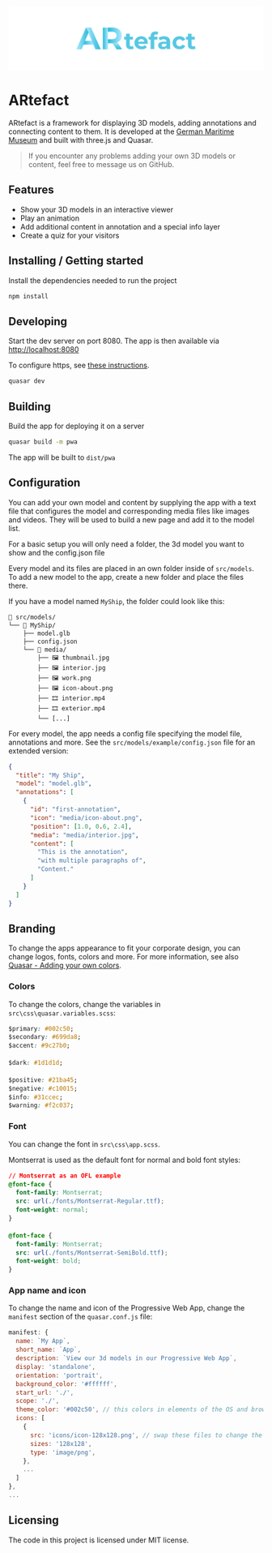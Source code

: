 ![Logo of the project](header.png)

# ARtefact

ARtefact is a framework for displaying 3D models, adding annotations and connecting content to them. It is developed at the [German Maritime Museum](https://dsm.museum) and built with three.js and Quasar.

> If you encounter any problems adding your own 3D models or content, feel free to message us on GitHub.

## Features

- Show your 3D models in an interactive viewer
- Play an animation
- Add additional content in annotation and a special info layer
- Create a quiz for your visitors

## Installing / Getting started

Install the dependencies needed to run the project

```bash
npm install
```

## Developing

Start the dev server on port 8080.
The app is then available via [http://localhost:8080](http://localhost:8080)

To configure https, see [these instructions](https://quasar.dev/quasar-cli-vite/developing-pwa/handling-service-worker#ssl-certificate).

```bash
quasar dev
```

## Building

Build the app for deploying it on a server

```bash
quasar build -m pwa
```

The app will be built to `dist/pwa`

## Configuration

You can add your own model and content by supplying the app with a text file that configures the model and corresponding media files like images and videos. They will be used to build a new page and add it to the model list.

For a basic setup you will only need a folder, the 3d model you want to show and the config.json file

Every model and its files are placed in an own folder inside of `src/models`. To add a new model to the app, create a new folder and place the files there.

If you have a model named `MyShip`, the folder could look like this:

```
📂 src/models/
└── 📂 MyShip/
    ├── model.glb
    ├── config.json
    └── 📂 media/
        ├── 🖼️ thumbnail.jpg
        ├── 🖼️ interior.jpg
        ├── 🖼️ work.png
        ├── 🖼️ icon-about.png
        ├── 🎞️ interior.mp4
        ├── 🎞️ exterior.mp4
        └── [...]
```

For every model, the app needs a config file specifying the model file, annotations and more. See the `src/models/example/config.json` file for an extended version:

```json
{
  "title": "My Ship",
  "model": "model.glb",
  "annotations": [
    {
      "id": "first-annotation",
      "icon": "media/icon-about.png",
      "position": [1.0, 0.6, 2.4],
      "media": "media/interior.jpg",
      "content": [
        "This is the annotation",
        "with multiple paragraphs of",
        "Content."
      ]
    }
  ]
}
```

## Branding

To change the apps appearance to fit your corporate design, you can change logos, fonts, colors and more. For more information, see also [Quasar - Adding your own colors](https://quasar.dev/style/color-palette#adding-your-own-colors).

### Colors

To change the colors, change the variables in `src\css\quasar.variables.scss`:

```css
$primary: #002c50;
$secondary: #699da8;
$accent: #9c27b0;

$dark: #1d1d1d;

$positive: #21ba45;
$negative: #c10015;
$info: #31ccec;
$warning: #f2c037;
```

### Font

You can change the font in `src\css\app.scss`.

Montserrat is used as the default font for normal and bold font styles:

```css
// Montserrat as an OFL example
@font-face {
  font-family: Montserrat;
  src: url(./fonts/Montserrat-Regular.ttf);
  font-weight: normal;
}

@font-face {
  font-family: Montserrat;
  src: url(./fonts/Montserrat-SemiBold.ttf);
  font-weight: bold;
}
```

### App name and icon

To change the name and icon of the Progressive Web App, change the `manifest` section of the `quasar.conf.js` file:

```js
manifest: {
  name: `My App`,
  short_name: `App`,
  description: `View our 3d models in our Progressive Web App`,
  display: 'standalone',
  orientation: 'portrait',
  background_color: '#ffffff',
  start_url: './',
  scope: './',
  theme_color: '#002c50', // this colors in elements of the OS and browser
  icons: [
    {
      src: 'icons/icon-128x128.png', // swap these files to change the icon
      sizes: '128x128',
      type: 'image/png',
    },
    ...
  ]
},
...
```

## Licensing

The code in this project is licensed under MIT license.
